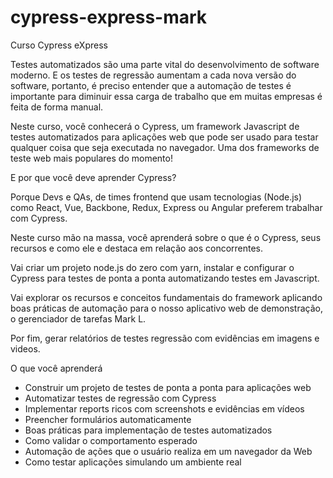 # cypress-express-mark

Curso Cypress eXpress

Testes automatizados são uma parte vital do desenvolvimento de software moderno. E os testes de regressão aumentam a cada nova versão do software, portanto, é preciso entender que a automação de testes é importante para diminuir essa carga de trabalho que em muitas empresas é feita de forma manual.

Neste curso, você conhecerá o Cypress, um framework Javascript de testes automatizados para aplicações web que pode ser usado para testar qualquer coisa que seja executada no navegador. Uma dos frameworks de teste web mais populares do momento!

E por que você deve aprender Cypress?

Porque Devs e QAs, de times frontend que usam tecnologias (Node.js) como React, Vue, Backbone, Redux, Express ou Angular preferem trabalhar com Cypress.

Neste curso mão na massa, você aprenderá sobre o que é o Cypress, seus recursos e como ele e destaca em relação aos concorrentes.

Vai criar um projeto node.js do zero com yarn, instalar e configurar o Cypress para testes de ponta a ponta automatizando testes em Javascript.

Vai explorar os recursos e conceitos fundamentais do framework aplicando boas práticas de automação para o nosso aplicativo web de demonstração, o gerenciador de tarefas Mark L.

Por fim, gerar relatórios de testes regressão com evidências em imagens e videos.

O que você aprenderá
- Construir um projeto de testes de ponta a ponta para aplicações web
- Automatizar testes de regressão com Cypress
- Implementar reports ricos com screenshots e evidências em vídeos
- Preencher formulários automaticamente
- Boas práticas para implementação de testes automatizados
- Como validar o comportamento esperado
- Automação de ações que o usuário realiza em um navegador da Web
- Como testar aplicações simulando um ambiente real